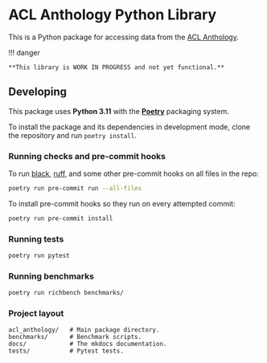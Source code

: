 # ACL Anthology Python Library

This is a Python package for accessing data from the [ACL
Anthology](https://github.com/acl-org/acl-anthology).

!!! danger

    **This library is WORK IN PROGRESS and not yet functional.**

## Developing

This package uses **Python 3.11** with the
[**Poetry**](https://python-poetry.org/) packaging system.

To install the package and its dependencies in development mode, clone the
repository and run `poetry install`.

### Running checks and pre-commit hooks

To run [black](https://github.com/psf/black),
[ruff](https://github.com/charliermarsh/ruff), and some other pre-commit hooks
on all files in the repo:

```bash
poetry run pre-commit run --all-files
```

To install pre-commit hooks so they run on every attempted commit:

```bash
poetry run pre-commit install
```

### Running tests

```bash
poetry run pytest
```

### Running benchmarks

```bash
poetry run richbench benchmarks/
```

### Project layout

    acl_anthology/   # Main package directory.
    benchmarks/      # Benchmark scripts.
    docs/            # The mkdocs documentation.
    tests/           # Pytest tests.
